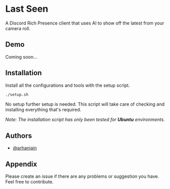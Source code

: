 
# Last Seen

A Discord Rich Presence client that uses AI to show off the latest from your camera roll.


## Demo

Coming soon...

## Installation

Install all the configurations and tools with the setup script.

```bash
./setup.sh
```
No setup further setup is needed. This script will take care of checking and installing everything that's required.

*Note: The installation script has only been tested for **Ubuntu** environments.*
## Authors

- [@arhanjain](https://www.github.com/arhanjain)


## Appendix

Please create an issue if there are any problems or suggestion you have. Feel free to contribute.


